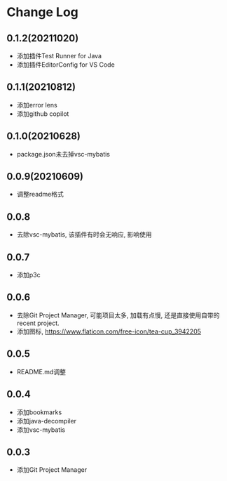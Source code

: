 # Change Log

## 0.1.2(20211020)

- 添加插件Test Runner for Java
- 添加插件EditorConfig for VS Code

## 0.1.1(20210812)

- 添加error lens
- 添加github copilot

## 0.1.0(20210628)

- package.json未去掉vsc-mybatis

## 0.0.9(20210609)

- 调整readme格式

## 0.0.8

- 去除vsc-mybatis, 该插件有时会无响应, 影响使用

## 0.0.7

- 添加p3c

## 0.0.6

- 去除Git Project Manager, 可能项目太多, 加载有点慢, 还是直接使用自带的recent project.
- 添加图标, https://www.flaticon.com/free-icon/tea-cup_3942205

## 0.0.5

- README.md调整

## 0.0.4

- 添加bookmarks
- 添加java-decompiler
- 添加vsc-mybatis

## 0.0.3

- 添加Git Project Manager